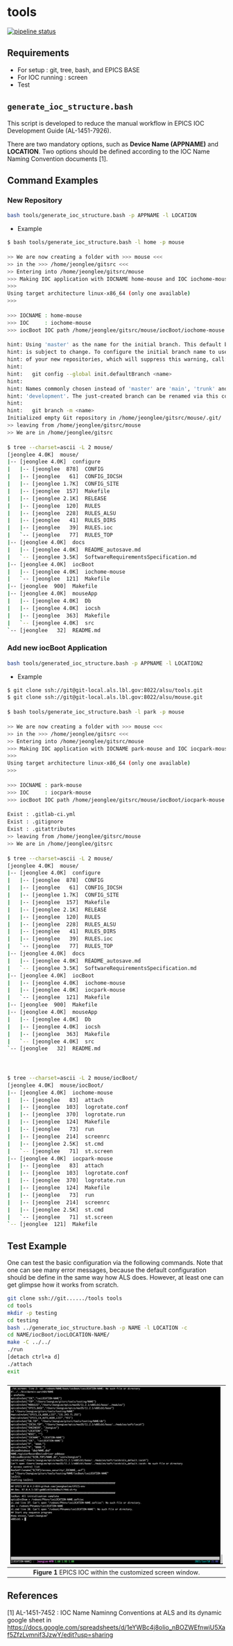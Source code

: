 # tools

[![pipeline status](https://git.als.lbl.gov/alsu/tools/badges/master/pipeline.svg)](https://git.als.lbl.gov/alsu/tools/-/commits/master) 

## Requirements

* For setup : git, tree, bash, and EPICS BASE
* For IOC running : screen
* Test

## `generate_ioc_structure.bash`

This script is developed to reduce the manual workflow in EPICS IOC Development Guide (AL-1451-7926). 

There are two mandatory options, such as **Device Name (APPNAME)** and **LOCATION**. Two options should be defined according to the IOC Name Naming Convention documents [1].

## Command Examples

### New Repository

```bash
bash tools/generate_ioc_structure.bash -p APPNAME -l LOCATION
```

* Example

```bash
$ bash tools/generate_ioc_structure.bash -l home -p mouse

>> We are now creating a folder with >>> mouse <<<
>> in the >>> /home/jeonglee/gitsrc <<<
>> Entering into /home/jeonglee/gitsrc/mouse
>>> Making IOC application with IOCNAME home-mouse and IOC iochome-mouse
>>>
Using target architecture linux-x86_64 (only one available)
>>>

>>> IOCNAME : home-mouse
>>> IOC     : iochome-mouse
>>> iocBoot IOC path /home/jeonglee/gitsrc/mouse/iocBoot/iochome-mouse

hint: Using 'master' as the name for the initial branch. This default branch name
hint: is subject to change. To configure the initial branch name to use in all
hint: of your new repositories, which will suppress this warning, call:
hint:
hint: 	git config --global init.defaultBranch <name>
hint:
hint: Names commonly chosen instead of 'master' are 'main', 'trunk' and
hint: 'development'. The just-created branch can be renamed via this command:
hint:
hint: 	git branch -m <name>
Initialized empty Git repository in /home/jeonglee/gitsrc/mouse/.git/
>> leaving from /home/jeonglee/gitsrc/mouse
>> We are in /home/jeonglee/gitsrc

$ tree --charset=ascii -L 2 mouse/
[jeonglee 4.0K]  mouse/
|-- [jeonglee 4.0K]  configure
|   |-- [jeonglee  878]  CONFIG
|   |-- [jeonglee   61]  CONFIG_IOCSH
|   |-- [jeonglee 1.7K]  CONFIG_SITE
|   |-- [jeonglee  157]  Makefile
|   |-- [jeonglee 2.1K]  RELEASE
|   |-- [jeonglee  120]  RULES
|   |-- [jeonglee  228]  RULES_ALSU
|   |-- [jeonglee   41]  RULES_DIRS
|   |-- [jeonglee   39]  RULES.ioc
|   `-- [jeonglee   77]  RULES_TOP
|-- [jeonglee 4.0K]  docs
|   |-- [jeonglee 4.0K]  README_autosave.md
|   `-- [jeonglee 3.5K]  SoftwareRequirementsSpecification.md
|-- [jeonglee 4.0K]  iocBoot
|   |-- [jeonglee 4.0K]  iochome-mouse
|   `-- [jeonglee  121]  Makefile
|-- [jeonglee  900]  Makefile
|-- [jeonglee 4.0K]  mouseApp
|   |-- [jeonglee 4.0K]  Db
|   |-- [jeonglee 4.0K]  iocsh
|   |-- [jeonglee  363]  Makefile
|   `-- [jeonglee 4.0K]  src
`-- [jeonglee   32]  README.md
```


### Add new iocBoot Application

```bash
bash tools/generated_ioc_structure.bash -p APPNAME -l LOCATION2
```

* Example

```bash
$ git clone ssh://git@git-local.als.lbl.gov:8022/alsu/tools.git
$ git clone ssh://git@git-local.als.lbl.gov:8022/alsu/mouse.git

$ bash tools/generate_ioc_structure.bash -l park -p mouse

>> We are now creating a folder with >>> mouse <<<
>> in the >>> /home/jeonglee/gitsrc <<<
>> Entering into /home/jeonglee/gitsrc/mouse
>>> Making IOC application with IOCNAME park-mouse and IOC iocpark-mouse
>>>
Using target architecture linux-x86_64 (only one available)
>>>

>>> IOCNAME : park-mouse
>>> IOC     : iocpark-mouse
>>> iocBoot IOC path /home/jeonglee/gitsrc/mouse/iocBoot/iocpark-mouse

Exist : .gitlab-ci.yml
Exist : .gitignore
Exist : .gitattributes
>> leaving from /home/jeonglee/gitsrc/mouse
>> We are in /home/jeonglee/gitsrc

$ tree --charset=ascii -L 2 mouse/
[jeonglee 4.0K]  mouse/
|-- [jeonglee 4.0K]  configure
|   |-- [jeonglee  878]  CONFIG
|   |-- [jeonglee   61]  CONFIG_IOCSH
|   |-- [jeonglee 1.7K]  CONFIG_SITE
|   |-- [jeonglee  157]  Makefile
|   |-- [jeonglee 2.1K]  RELEASE
|   |-- [jeonglee  120]  RULES
|   |-- [jeonglee  228]  RULES_ALSU
|   |-- [jeonglee   41]  RULES_DIRS
|   |-- [jeonglee   39]  RULES.ioc
|   `-- [jeonglee   77]  RULES_TOP
|-- [jeonglee 4.0K]  docs
|   |-- [jeonglee 4.0K]  README_autosave.md
|   `-- [jeonglee 3.5K]  SoftwareRequirementsSpecification.md
|-- [jeonglee 4.0K]  iocBoot
|   |-- [jeonglee 4.0K]  iochome-mouse
|   |-- [jeonglee 4.0K]  iocpark-mouse
|   `-- [jeonglee  121]  Makefile
|-- [jeonglee  900]  Makefile
|-- [jeonglee 4.0K]  mouseApp
|   |-- [jeonglee 4.0K]  Db
|   |-- [jeonglee 4.0K]  iocsh
|   |-- [jeonglee  363]  Makefile
|   `-- [jeonglee 4.0K]  src
`-- [jeonglee   32]  README.md



$ tree --charset=ascii -L 2 mouse/iocBoot/
[jeonglee 4.0K]  mouse/iocBoot/
|-- [jeonglee 4.0K]  iochome-mouse
|   |-- [jeonglee   83]  attach
|   |-- [jeonglee  103]  logrotate.conf
|   |-- [jeonglee  370]  logrotate.run
|   |-- [jeonglee  124]  Makefile
|   |-- [jeonglee   73]  run
|   |-- [jeonglee  214]  screenrc
|   |-- [jeonglee 2.5K]  st.cmd
|   `-- [jeonglee   71]  st.screen
|-- [jeonglee 4.0K]  iocpark-mouse
|   |-- [jeonglee   83]  attach
|   |-- [jeonglee  103]  logrotate.conf
|   |-- [jeonglee  370]  logrotate.run
|   |-- [jeonglee  124]  Makefile
|   |-- [jeonglee   73]  run
|   |-- [jeonglee  214]  screenrc
|   |-- [jeonglee 2.5K]  st.cmd
|   `-- [jeonglee   71]  st.screen
`-- [jeonglee  121]  Makefile
```
## Test Example

One can test the basic configuration via the following commands. Note that one can see many error messages, because the default configuration should be define in the same way how ALS does.
However, at least one can get glimpse how it works from scratch.

```bash
git clone ssh://git....../tools tools
cd tools
mkdir -p testing
cd testing
bash ../generate_ioc_structure.bash -p NAME -l LOCATION -c
cd NAME/iocBoot/iocLOCATION-NAME/
make -C ../../
./run
[detach ctrl+a d]
./attach
exit
```

###
|![TestExample](docs/TestExample.png)|
| :---: |
|**Figure 1** EPICS IOC within the customized screen window.|


## References

[1] AL-1451-7452 : IOC Name Naminng Conventions at ALS and its dynamic google sheet in https://docs.google.com/spreadsheets/d/1eYWBc4j8olio_nBOZWEfnwiU5Xaf5ZfzLvmnif3JzwY/edit?usp=sharing
